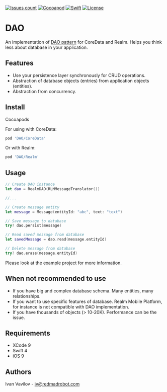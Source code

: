 [![Issues count](https://img.shields.io/github/issues/RedMadRobot/DAO.svg)](https://img.shields.io/github/issues/RedMadRobot/DAO.svg)
[![Cocoapod](https://img.shields.io/badge/pod-1.3.5-blue.svg)](https://img.shields.io/badge/pod-1.3.5-blue.svg)
[![Swift](https://img.shields.io/badge/swift-4.0-red.svg)](https://img.shields.io/badge/swift-3.0-red.svg)
[![License](https://img.shields.io/badge/license-MIT-blue.svg)](https://img.shields.io/badge/license-MIT-blue.svg)


DAO
=======

An implementation of [DAO pattern](http://www.oracle.com/technetwork/java/dataaccessobject-138824.html) for CoreData and Realm.
Helps you think less about database in your application.

## Features

- Use your persistence layer synchronously for CRUD operations.
- Abstraction of database objects (entries) from application objects (entities).
- Abstraction from concurrency.

## Install

Cocoapods

For using with CoreData:

```ruby
pod 'DAO/CoreData'
```

Or with Realm:

```ruby
pod 'DAO/Realm'
```

## Usage

```swift
// Create DAO instance
let dao = RealmDAO(RLMMessageTranslator())

//...

// Create message entity
let message = Message(entityId: "abc", text: "text")

// Save message to database
try? dao.persist(message)

// Read saved message from database
let savedMessage = dao.read(message.entityId)

// Delete message from database
try? dao.erase(message.entityId)
```

Please look at the example project for more information.

## When not recommended to use

- If you have big and complex database schema. Many entities, many relationships.
- If you want to use specific features of database. Realm Mobile Platform, for instance is not compatible with DAO implementation.
- If you have thousands of objects (> 10-20K). Performance can be the issue.

## Requirements

- XCode 9
- Swift 4
- iOS 9

## Authors

Ivan Vavilov - iv@redmadrobot.com
